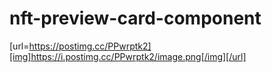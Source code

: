 # nft-preview-card-component
[url=https://postimg.cc/PPwrptk2][img]https://i.postimg.cc/PPwrptk2/image.png[/img][/url]
